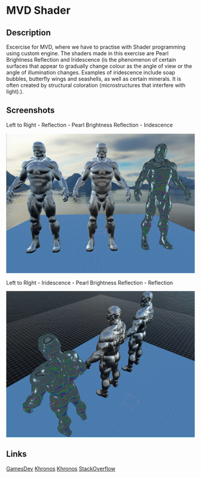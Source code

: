 # MVD Shader
## Description
Excercise for MVD, where we have to practise with Shader programming using custom engine.
The shaders made in this exercise are Pearl Brightness Reflection and Iridescence (is the phenomenon of certain surfaces that appear to gradually change colour as the angle of view or the angle of illumination changes. Examples of iridescence include soap bubbles, butterfly wings and seashells, as well as certain minerals. It is often created by structural coloration (microstructures that interfere with light).).

## Screenshots

Left to Right - Reflection - Pearl Brightness Reflection - Iridescence

![alt front](https://github.com/lauriChu/MVD_FirstCustomShader/blob/master/MVD_15_Shadows-master/1.PNG)

Left to RIght - Iridescence - Pearl Brightness Reflection - Reflection

![alt back](https://github.com/lauriChu/MVD_FirstCustomShader/blob/master/MVD_15_Shadows-master/2.PNG)

## Links
[GamesDev](https://www.gamedev.net/blogs/entry/2264817-idea-iridescent-shader/)
[Khronos](https://www.khronos.org/registry/OpenGL-Refpages/gl4/html/dot.xhtml)
[Khronos](https://www.khronos.org/registry/OpenGL-Refpages/gl4/html/max.xhtml)
[StackOverflow](https://stackoverflow.com/questions/11794277/glsl-shader-for-glossy-specular-reflections-on-an-cubemapped-surface)


